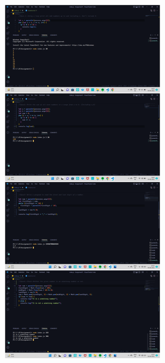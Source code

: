 <img src="firstQues.png" alt="First Ques Image" />
<img src="secondQues.png" alt="Second Ques Image" />
<img src="thirdQues.png" alt="Third Ques Image" />
<img src="FourthQues.png" alt="Fourth Ques Image" />
